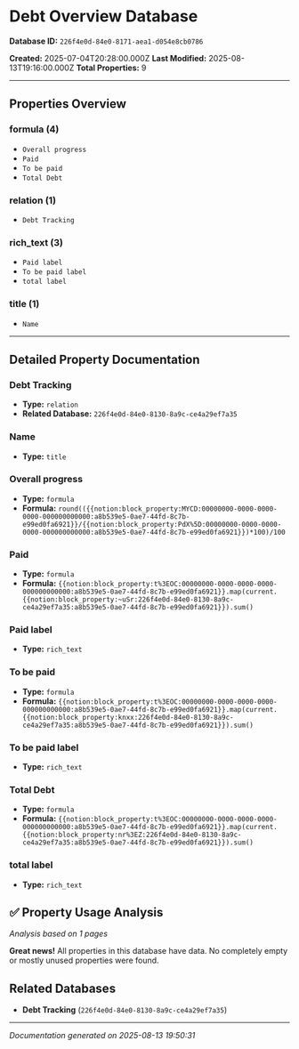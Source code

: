 # Debt Overview Database

**Database ID:** `226f4e0d-84e0-8171-aea1-d054e8cb0786`

**Created:** 2025-07-04T20:28:00.000Z
**Last Modified:** 2025-08-13T19:16:00.000Z
**Total Properties:** 9

---

## Properties Overview

### formula (4)
- `Overall progress`
- `Paid`
- `To be paid`
- `Total Debt`

### relation (1)
- `Debt Tracking`

### rich_text (3)
- `Paid label`
- `To be paid label`
- `total label`

### title (1)
- `Name`

---

## Detailed Property Documentation

### Debt Tracking
- **Type:** `relation`
- **Related Database:** `226f4e0d-84e0-8130-8a9c-ce4a29ef7a35`

### Name
- **Type:** `title`

### Overall progress
- **Type:** `formula`
- **Formula:** `round(({{notion:block_property:MYCD:00000000-0000-0000-0000-000000000000:a8b539e5-0ae7-44fd-8c7b-e99ed0fa6921}}/{{notion:block_property:PdX%5D:00000000-0000-0000-0000-000000000000:a8b539e5-0ae7-44fd-8c7b-e99ed0fa6921}})*100)/100`

### Paid
- **Type:** `formula`
- **Formula:** `{{notion:block_property:t%3EOC:00000000-0000-0000-0000-000000000000:a8b539e5-0ae7-44fd-8c7b-e99ed0fa6921}}.map(current.{{notion:block_property:~uSr:226f4e0d-84e0-8130-8a9c-ce4a29ef7a35:a8b539e5-0ae7-44fd-8c7b-e99ed0fa6921}}).sum()`

### Paid label
- **Type:** `rich_text`

### To be paid
- **Type:** `formula`
- **Formula:** `{{notion:block_property:t%3EOC:00000000-0000-0000-0000-000000000000:a8b539e5-0ae7-44fd-8c7b-e99ed0fa6921}}.map(current.{{notion:block_property:knxx:226f4e0d-84e0-8130-8a9c-ce4a29ef7a35:a8b539e5-0ae7-44fd-8c7b-e99ed0fa6921}}).sum()`

### To be paid label
- **Type:** `rich_text`

### Total Debt
- **Type:** `formula`
- **Formula:** `{{notion:block_property:t%3EOC:00000000-0000-0000-0000-000000000000:a8b539e5-0ae7-44fd-8c7b-e99ed0fa6921}}.map(current.{{notion:block_property:nr%3EZ:226f4e0d-84e0-8130-8a9c-ce4a29ef7a35:a8b539e5-0ae7-44fd-8c7b-e99ed0fa6921}}).sum()`

### total label
- **Type:** `rich_text`

## ✅ Property Usage Analysis

*Analysis based on 1 pages*

**Great news!** All properties in this database have data. No completely empty or mostly unused properties were found.

## Related Databases

- **Debt Tracking** (`226f4e0d-84e0-8130-8a9c-ce4a29ef7a35`)

---

*Documentation generated on 2025-08-13 19:50:31*
